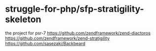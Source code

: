 struggle-for-php/sfp-stratigility-skeleton
==========================================

the project for 
psr-7
https://github.com/zendframework/zend-diactoros
https://github.com/zendframework/zend-stratigility
https://github.com/sasezaki/Backbeard
